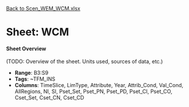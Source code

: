 [Back to Scen_WEM_WCM.xlsx](README.md)

# Sheet: WCM

#### Sheet Overview

(TODO: Overview of the sheet. Units used, sources of data, etc.)

- **Range**: B3:S9
- **Tags**: ~TFM_INS
- **Columns**: TimeSlice, LimType, Attribute, Year, Attrib_Cond, Val_Cond, AllRegions, NI, SI, Pset_Set, Pset_PN, Pset_PD, Pset_CI, Pset_CO, Cset_Set, Cset_CN, Cset_CD

